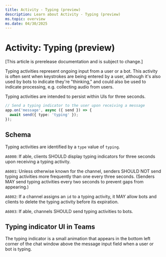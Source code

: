 ```yaml
---
title: Activity - Typing (preview)
description: Learn about Activity - Typing (preview)
ms.topic: overview
ms.date: 04/30/2025
---
```


# Activity: Typing (preview)

[This article is prerelease documentation and is subject to change.]

Typing activities represent ongoing input from a user or a bot. This activity is often sent when keystrokes are being entered by a user, although it's also used by bots to indicate they're "thinking," and could also be used to indicate processing, e.g. collecting audio from users.

Typing activities are intended to persist within UIs for three seconds.

```typescript
// Send a typing indicator to the user upon receiving a message
app.on('message', async ({ send }) => {
  await send({ type: 'typing' });
});
```

## Schema

Typing activities are identified by a `type` value of `typing`.

`A6000`: If able, clients SHOULD display typing indicators for three seconds upon receiving a typing activity.

`A6001`: Unless otherwise known for the channel, senders SHOULD NOT send typing activities more frequently than one every three seconds. (Senders MAY send typing activities every two seconds to prevent gaps from appearing.)

`A6002`: If a channel assigns an `id` to a typing activity, it MAY allow bots and clients to delete the typing activity before its expiration.

`A6003`: If able, channels SHOULD send typing activities to bots.

## Typing indicator UI in Teams

The typing indicator is a small animation that appears in the bottom left corner of the chat window above the message input field when a user or bot is typing.